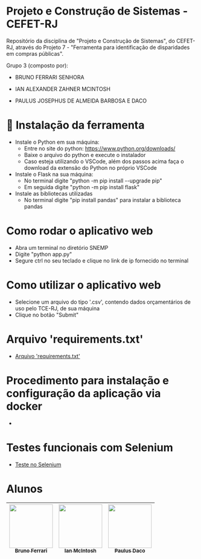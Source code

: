# Projeto e Construção de Sistemas - CEFET-RJ
Repositório da disciplina de "Projeto e Construção de Sistemas", do CEFET-RJ, através do Projeto 7 - "Ferramenta para identificação de disparidades em compras públicas".

Grupo 3 (composto por):

- BRUNO FERRARI SENHORA

- IAN ALEXANDER ZAHNER MCINTOSH

- PAULUS JOSEPHUS DE ALMEIDA BARBOSA E DACO



# :hammer: Instalação da ferramenta
- Instale o Python em sua máquina:
    - Entre no site do python: https://www.python.org/downloads/
    - Baixe o arquivo do python e execute o instalador
    - Caso esteja utilizando o VSCode, além dos passos acima faça o download da extensão do Python no próprio VSCode
- Instale o Flask na sua máquina:
    - No terminal digite "python -m pip install --upgrade pip"
    - Em seguida digite "python -m pip install flask"
- Instale as bibliotecas utilizadas
    - No terminal digite "pip install pandas" para instalar a biblioteca pandas
    

# Como rodar o aplicativo web
- Abra um terminal no diretório SNEMP
- Digite "python app.py"
- Segure ctrl no seu teclado e clique no link de ip fornecido no terminal


# Como utilizar o aplicativo web
- Selecione um arquivo do tipo '.csv', contendo dados orçamentários de uso pelo TCE-RJ, de sua máquina
- Clique no botão "Submit"

# Arquivo 'requirements.txt'
- [Arquivo 'requirements.txt'](https://github.com/paulusdaco/cefet-proj-constr-sistemas-Snemp-Projeto7/blob/main/SNEMP/requirements.txt)


# Procedimento para instalação e configuração da aplicação via docker
-

# Testes funcionais com Selenium
- [Teste no Selenium](https://github.com/paulusdaco/cefet-proj-constr-sistemas-Snemp-Projeto7/blob/main/SNEMP/testeSelenium.py)

# Alunos

| [<img src="https://avatars.githubusercontent.com/u/67447500?v=4" width=115><br><sub>Bruno Ferrari</sub>](https://github.com/brsferrari) |  [<img src="https://avatars.githubusercontent.com/u/61014227?v=4" width=115><br><sub>Ian McIntosh</sub>](https://github.com/Crian53) |  [<img src="https://avatars.githubusercontent.com/u/31428022?v=4" width=115><br><sub>Paulus Daco</sub>](https://github.com/paulusdaco) |
| :---: | :---: | :---: |
